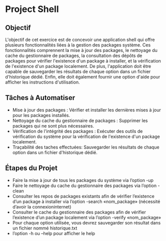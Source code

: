 
# Project Shell


## Objectif 

L'objectif de cet exercice est de concevoir une application shell qui offre plusieurs fonctionnalités liées à la gestion des packages système. Ces fonctionnalités comprennent la mise à jour des packages, le nettoyage du cache du gestionnaire de packages, la consultation des dépôts de packages pour vérifier l'existence d'un package à installer, et la vérification de l'existence d'un package localement. De plus, l'application doit être capable de sauvegarder les résultats de chaque option dans un fichier d'historique dédié. Enfin, elle doit également fournir une option d'aide pour afficher les instructions d'utilisation.

## Tâches à Automatiser
- Mise à jour des packages : Vérifier et installer les dernières mises à jour pour les packages installés.
- Nettoyage du cache du gestionnaire de packages : Supprimer les packages qui ne sont plus nécessaires.
- Vérification de l'intégrité des packages : Exécuter des outils de vérification du système pour la vérification de l'existence d'un package localement.
- Traçabilité des taches effectuées: Sauvegarder les résultats de chaque option dans un fichier d'historique dédié.

## Étapes du Projet

- Faire la mise à jour de tous les packages du système via l’option -up
- Faire le nettoyage du cache du gestionnaire des packages via l’option -clean
- Consulter les repos de packages existants afin de vérifier l’existence d’un package à installer via l’option -search «nom_package» (nécessité d’avoir la connexioninternet)
- Consulter le cache du gestionnaire des packages afin de vérifier l’existence d’un package localement via l’option -verify «nom_package»
- Pour chaque option utilisée, vous devrez sauvegarder son résultat dans un fichier nommé historique.txt
- l’option -h ou –help pour afficher le help




